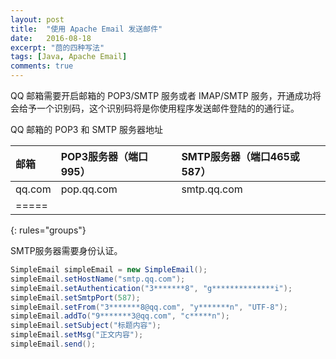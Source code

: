 ```yaml
---
layout: post
title:  "使用 Apache Email 发送邮件"
date:   2016-08-18
excerpt: "茴的四种写法"
tags: [Java, Apache Email]
comments: true
---
```

QQ 邮箱需要开启邮箱的 POP3/SMTP 服务或者 IMAP/SMTP 服务，开通成功将会给予一个识别码，这个识别码将是你使用程序发送邮件登陆的的通行证。

QQ 邮箱的 POP3 和 SMTP 服务器地址

| 邮箱 | POP3服务器（端口995） | SMTP服务器（端口465或587） |
|:--------|:--------|:--------|
| qq.com | pop.qq.com | smtp.qq.com |
|=====
{: rules="groups"}

SMTP服务器需要身份认证。

```java
SimpleEmail simpleEmail = new SimpleEmail();
simpleEmail.setHostName("smtp.qq.com");
simpleEmail.setAuthentication("3*******8", "g**************i");
simpleEmail.setSmtpPort(587);
simpleEmail.setFrom("3*******8@qq.com", "y*******n", "UTF-8");
simpleEmail.addTo("9*******3@qq.com", "c*****n");
simpleEmail.setSubject("标题内容");
simpleEmail.setMsg("正文内容");
simpleEmail.send();
```
